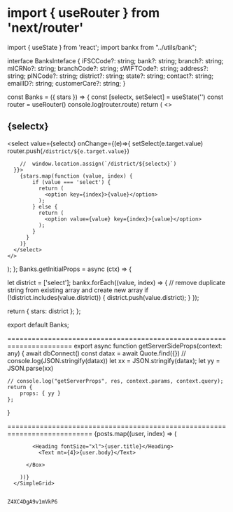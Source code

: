 
import { useRouter } from 'next/router'
=============================================
import { useState } from 'react';
import bankx from "../utils/bank";

 interface BanksInteface {
  iFSCCode?: string;
  bank?: string;
  branch?: string;
  mICRNo?: string;
  branchCode?: string;
  sWIFTCode?: string;
  address?: string;
  pINCode?: string;
  district?: string;
  state?: string;
  contact?: string;
  emailID?: string;
  customerCare?: string;
}

const Banks = ({ stars }) => {
    const [selectx, setSelect] = useState('')
    const router = useRouter()
    console.log(router.route)
  return (
    <>
    <h2>{selectx}</h2>
      <select value={selectx} onChange={(e)=>{
          setSelect(e.target.value)
          router.push(`/district/${e.target.value}`)
        
        //  window.location.assign(`/district/${selectx}`)
      }}>
        {stars.map(function (value, index) {
            if (value === 'select') {
              return (
                <option key={index}>{value}</option>
              );
            } else {
              return (
                <option value={value} key={index}>{value}</option>
              );
            }
          }
        )}
      </select>
    </>
  );
};
Banks.getInitialProps = async (ctx) => {

  let district = ['select'];
  bankx.forEach((value, index) => {
    // remove duplicate string from existing array and create new array
    if (!district.includes(value.district)) {
      district.push(value.district);
    }
  });

  return { stars: district };
};

export default Banks;


======================================================================
export async function getServerSideProps(context: any) {
    await dbConnect()
    const datax = await Quote.find({})
    // console.log(JSON.stringify(datax))
    let xx = JSON.stringify(datax);
    let yy = JSON.parse(xx)

    // console.log("getServerProps", res, context.params, context.query);
    return {
        props: { yy }
    };
}

===========================================================================
 <SimpleGrid columns={[1,null,2,4]} spacing="40px">
        {posts.map((user, index) => (
          <Box shadow="md" borderWidth="1px" p={5} key={index}>
         
            <Heading fontSize="xl">{user.title}</Heading>
              <Text mt={4}>{user.body}</Text>
        
          </Box>

        ))}
      </SimpleGrid>


    Z4XC4DgA9v1mVkP6